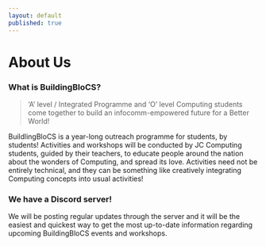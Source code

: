 ```yaml
---
layout: default
published: true
---
```


# About Us

### What is BuildingBloCS?

> &lsquo;A&rsquo; level / Integrated Programme and &lsquo;O&rsquo; level Computing students come together to build an infocomm-empowered future for a Better World!

BuildlingBloCS is a year-long outreach programme for students, by students! Activities and workshops will be conducted by JC Computing students, guided by their teachers, to educate people around the nation about the wonders of Computing, and spread its love. Activities need not be entirely technical, and they can be something like creatively integrating Computing concepts into usual activities!


### We have a Discord server!

We will be posting regular updates through the server and it will be the easiest and quickest way to get the most up-to-date information regarding upcoming BuildingBloCS events and workshops. 